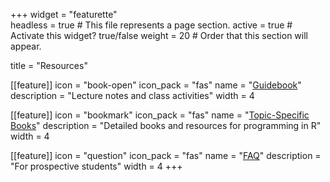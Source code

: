 +++
widget = "featurette"  
headless = true  # This file represents a page section.
active = true  # Activate this widget? true/false
weight = 20  # Order that this section will appear.

title = "Resources"

[[feature]]
  icon = "book-open"
  icon_pack = "fas"
  name = "[Guidebook](https://wiernik-datascience-guide.netlify.com/)"
  description = "Lecture notes and class activities"
  width = 4

[[feature]]
  icon = "bookmark"
  icon_pack = "fas"
  name = "[Topic-Specific Books](/resources)"
  description = "Detailed books and resources for programming in R" 
  width = 4

[[feature]]
  icon = "question"
  icon_pack = "fas"
  name = "[FAQ](/faq)"
  description = "For prospective students"
  width = 4
+++

